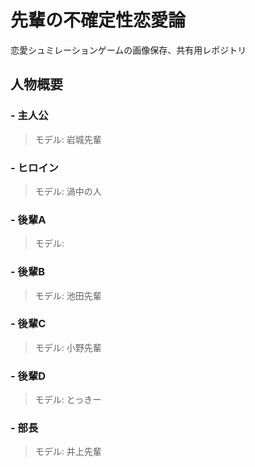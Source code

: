 # 先輩の不確定性恋愛論  
恋愛シュミレーションゲームの画像保存、共有用レポジトリ

## 人物概要  
### - 主人公
> モデル: 岩城先輩

### - ヒロイン
> モデル: 渦中の人

### - 後輩A 
> モデル: 

### - 後輩B
> モデル: 池田先輩

### - 後輩C
> モデル: 小野先輩

### - 後輩D
> モデル: とっきー

### - 部長
> モデル: 井上先輩
